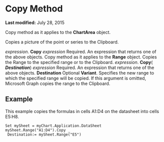 
# Copy Method

 **Last modified:** July 28, 2015

Copy method as it applies to the  **ChartArea** object.

Copies a picture of the point or series to the Clipboard.

 _expression_. **Copy**
 _expression_ Required. An expression that returns one of the above objects.
Copy method as it applies to the  **Range** object.
Copies the Range to the specified range or to the Clipboard.
 _expression_. **Copy**( **_Destination_**)
 _expression_ Required. An expression that returns one of the above objects.
 **Destination** Optional **Variant**. Specifies the new range to which the specified range will be copied. If this argument is omitted, Microsoft Graph copies the range to the Clipboard.

## Example

This example copies the formulas in cells A1:D4 on the datasheet into cells E5:H8.


```
Set mySheet = myChart.Application.DataSheet 
mySheet.Range("A1:D4").Copy _ 
 Destination:= mySheet.Range("E5")
```

